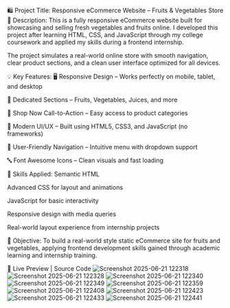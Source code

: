 🛍️ Project Title: Responsive eCommerce Website – Fruits & Vegetables Store
📌 Description:
This is a fully responsive eCommerce website built for showcasing and selling fresh vegetables and fruits online. I developed this project after learning HTML, CSS, and JavaScript through my college coursework and applied my skills during a frontend internship.

The project simulates a real-world online store with smooth navigation, clear product sections, and a clean user interface optimized for all devices.

💡 Key Features:
🖥️ Responsive Design – Works perfectly on mobile, tablet, and desktop

🥦 Dedicated Sections – Fruits, Vegetables, Juices, and more

🛒 Shop Now Call-to-Action – Easy access to product categories

🎨 Modern UI/UX – Built using HTML5, CSS3, and JavaScript (no frameworks)

📱 User-Friendly Navigation – Intuitive menu with dropdown support

🔤 Font Awesome Icons – Clean visuals and fast loading

🧠 Skills Applied:
Semantic HTML

Advanced CSS for layout and animations

JavaScript for basic interactivity

Responsive design with media queries

Real-world layout experience from internship projects

🎯 Objective:
To build a real-world style static eCommerce site for fruits and vegetables, applying frontend development skills gained through academic learning and internship training.

🔗 Live Preview | Source Code
![Screenshot 2025-06-21 122318](https://github.com/user-attachments/assets/5c2bf3e1-611c-4e46-a08f-f5801e649808)
![Screenshot 2025-06-21 122328](https://github.com/user-attachments/assets/65cd9aae-33de-453f-a93d-a9aa781b7a17)
![Screenshot 2025-06-21 122340](https://github.com/user-attachments/assets/0d9e46aa-3ecf-4a7d-bc32-85cb3310ad4c)
![Screenshot 2025-06-21 122349](https://github.com/user-attachments/assets/74e13e54-0d33-406a-9fa9-0d0c2868c58c)
![Screenshot 2025-06-21 122359](https://github.com/user-attachments/assets/f71f6121-a380-4109-b603-50ba0949729f)
![Screenshot 2025-06-21 122408](https://github.com/user-attachments/assets/8680299c-7383-44a4-b8af-dc25c5fd535c)
![Screenshot 2025-06-21 122423](https://github.com/user-attachments/assets/cea13683-a9b3-4004-9239-28df469129c1)
![Screenshot 2025-06-21 122433](https://github.com/user-attachments/assets/9864bb7d-a57b-4206-9b93-30a690877031)
![Screenshot 2025-06-21 122441](https://github.com/user-attachments/assets/b4c7e3c6-5316-4a28-b172-07305838744e)

